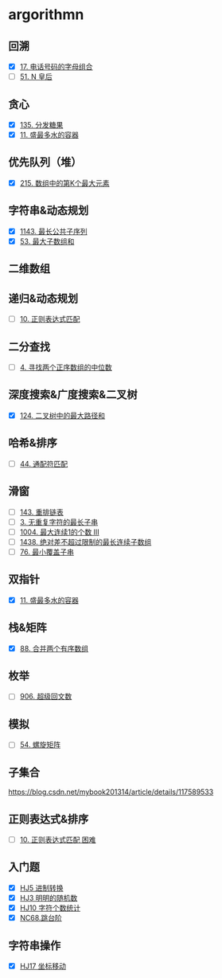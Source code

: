 # argorithmn


## 回溯
- [x] [17. 电话号码的字母组合](https://leetcode.cn/problems/letter-combinations-of-a-phone-number/)
- [ ] [51. N 皇后](https://leetcode.cn/problems/n-queens/)

## 贪心
- [x] [135. 分发糖果](https://leetcode.cn/problems/candy/)
- [x] [11. 盛最多水的容器](https://leetcode.cn/problems/container-with-most-water/)

## 优先队列（堆）

- [x] [215. 数组中的第K个最大元素](https://leetcode.cn/problems/kth-largest-element-in-an-array/)

## 字符串&动态规划

- [x] [1143. 最长公共子序列](https://leetcode.cn/problems/longest-common-subsequence)
- [x] [53. 最大子数组和](https://leetcode.cn/problems/maximum-subarray/)

## 二维数组

## 递归&动态规划
- [ ] [10. 正则表达式匹配](https://leetcode.cn/problems/regular-expression-matching/)

## 二分查找
- [ ] [4. 寻找两个正序数组的中位数](https://leetcode.cn/problems/median-of-two-sorted-arrays/)

## 深度搜索&广度搜索&二叉树
- [x] [124. 二叉树中的最大路径和](https://leetcode.cn/problems/binary-tree-maximum-path-sum/)

## 哈希&排序
- [ ] [44. 通配符匹配](https://leetcode.cn/problems/wildcard-matching/)

## 滑窗
- [ ] [143. 重排链表](https://leetcode.cn/problems/reorder-list/)
- [ ] [3. 无重复字符的最长子串](https://leetcode.cn/problems/longest-substring-without-repeating-characters/)
- [ ] [1004. 最大连续1的个数 III](https://leetcode.cn/problems/max-consecutive-ones-iii/)
- [ ] [1438. 绝对差不超过限制的最长连续子数组](https://leetcode.cn/problems/longest-continuous-subarray-with-absolute-diff-less-than-or-equal-to-limit/)
- [ ] [76. 最小覆盖子串](https://leetcode.cn/problems/minimum-window-substring/)

## 双指针
- [x] [11. 盛最多水的容器](https://leetcode.cn/problems/container-with-most-water/)

## 栈&矩阵
- [x] [88. 合并两个有序数组](https://leetcode.cn/problems/merge-sorted-array/)

## 枚举
- [ ] [906. 超级回文数](https://leetcode.cn/problems/super-palindromes/)

## 模拟
- [ ] [54. 螺旋矩阵](https://leetcode.cn/problems/spiral-matrix/)

## 子集合
https://blog.csdn.net/mybook201314/article/details/117589533

## 正则表达式&排序
- [ ] [10. 正则表达式匹配 困难](https://leetcode.cn/problems/regular-expression-matching/)


## 入门题

- [x] [HJ5 进制转换](https://www.nowcoder.com/practice/8f3df50d2b9043208c5eed283d1d4da6?tpId=37&tqId=21228&rp=1&ru=/exam/oj/ta&qru=/exam/oj/ta&sourceUrl=%2Fexam%2Foj%2Fta%3FtpId%3D37&difficulty=undefined&judgeStatus=undefined&tags=&title=)
- [x] [HJ3 明明的随机数](https://www.nowcoder.com/practice/3245215fffb84b7b81285493eae92ff0?tpId=37&tqId=21226&rp=1&ru=/exam/oj/ta&qru=/exam/oj/ta&sourceUrl=%2Fexam%2Foj%2Fta%3FtpId%3D37&difficulty=undefined&judgeStatus=undefined&tags=&title=)
- [x] [HJ10 字符个数统计](https://www.nowcoder.com/practice/eb94f6a5b2ba49c6ac72d40b5ce95f50?tpId=37&tqId=21233&rp=1&ru=/exam/oj/ta&qru=/exam/oj/ta&sourceUrl=%2Fexam%2Foj%2Fta%3FtpId%3D37&difficulty=undefined&judgeStatus=undefined&tags=&title=)
- [x] [NC68.跳台阶](https://www.nowcoder.com/practice/8c82a5b80378478f9484d87d1c5f12a4)

## 字符串操作

- [x] [HJ17 坐标移动](https://www.nowcoder.com/practice/119bcca3befb405fbe58abe9c532eb29?tpId=37&tqId=21240&rp=1&ru=/exam/oj/ta&qru=/exam/oj/ta&sourceUrl=%2Fexam%2Foj%2Fta%3FtpId%3D37&difficulty=undefined&judgeStatus=undefined&tags=&title=)



